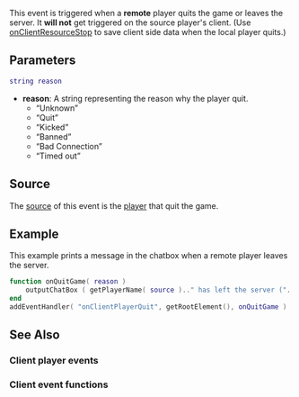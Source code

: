 This event is triggered when a **remote** player quits the game or leaves the server. It **will not** get triggered on the source player's client. (Use [onClientResourceStop](/docs/onClientResourceStop.md "wikilink") to save client side data when the local player quits.)

Parameters
----------

``` lua
string reason
```

-   **reason**: A string representing the reason why the player quit.
    -   “Unknown”
    -   “Quit”
    -   “Kicked”
    -   “Banned”
    -   “Bad Connection”
    -   “Timed out”

Source
------

The [source](/docs/event_system#Event_source.md "wikilink") of this event is the [player](/player.md "wikilink") that quit the game.

Example
-------

This example prints a message in the chatbox when a remote player leaves the server.

``` lua
function onQuitGame( reason )
    outputChatBox ( getPlayerName( source ).." has left the server ("..reason..")" )
end
addEventHandler( "onClientPlayerQuit", getRootElement(), onQuitGame )
```

See Also
--------

### Client player events

### Client event functions
